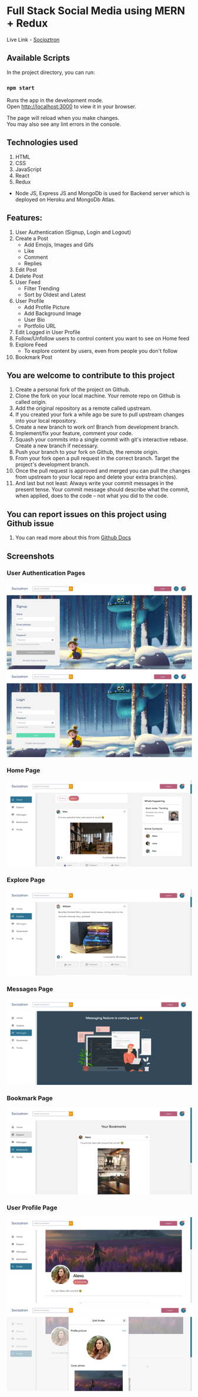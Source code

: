 # Full Stack Social Media using MERN + Redux

Live Link - [Socioztron](https://socioztron-dev-branch.netlify.app/)

## Available Scripts

In the project directory, you can run:

### `npm start`

Runs the app in the development mode.\
Open [http://localhost:3000](http://localhost:3000) to view it in your browser.

The page will reload when you make changes.\
You may also see any lint errors in the console.

## Technologies used 
1. HTML
2. CSS
3. JavaScript
4. React
5. Redux

- Node JS, Express JS and MongoDb is used for Backend server which is deployed on Heroku and MongoDb Atlas.

## Features:
1. User Authentication (Signup, Login and Logout)
2. Create a Post
   - Add Emojis, Images and Gifs
   - Like 
   - Comment
   - Replies
3. Edit Post
4. Delete Post
5. User Feed 
   - Filter Trending
   - Sort by Oldest and Latest
6. User Profile
   - Add Profile Picture
   - Add Background Image
   - User Bio
   - Portfolio URL
7. Edit Logged in User Profile
8. Follow/Unfollow users to control content you want to see on Home feed
9. Explore Feed
   - To explore content by users, even from people you don't follow
10. Bookmark Post

## You are welcome to contribute to this project 
1. Create a personal fork of the project on Github.
2. Clone the fork on your local machine. Your remote repo on Github is called origin.
3. Add the original repository as a remote called upstream.
4. If you created your fork a while ago be sure to pull upstream changes into your local repository.
5. Create a new branch to work on! Branch from development branch.
6. Implement/fix your feature, comment your code.
7. Squash your commits into a single commit with git's interactive rebase. Create a new branch if necessary.
8. Push your branch to your fork on Github, the remote origin.
9. From your fork open a pull request in the correct branch. Target the project's development branch.
10. Once the pull request is approved and merged you can pull the changes from upstream to your local repo and delete your extra branch(es).
11. And last but not least: Always write your commit messages in the present tense. Your commit message should describe what the commit, when applied, does to the code – not what you did to the code.

## You can report issues on this project using Github issue 
1. You can read more about this from [Github Docs](https://docs.github.com/en/issues/tracking-your-work-with-issues/creating-an-issue)

## Screenshots

### User Authentication Pages
![](https://github.com/Naman-Saxena1/Socioztron-Social_Media/blob/development/src/assets/screenshots/AuthPage-1.PNG)
![](https://github.com/Naman-Saxena1/Socioztron-Social_Media/blob/development/src/assets/screenshots/AuthPage-2.PNG)

### Home Page
![](https://github.com/Naman-Saxena1/Socioztron-Social_Media/blob/development/src/assets/screenshots/HomePage-1.PNG)

### Explore Page
![](https://github.com/Naman-Saxena1/Socioztron-Social_Media/blob/development/src/assets/screenshots/ExplorePage-1.PNG)

### Messages Page
![](https://github.com/Naman-Saxena1/Socioztron-Social_Media/blob/development/src/assets/screenshots/MessagesPage-1.PNG)

### Bookmark Page
![](https://github.com/Naman-Saxena1/Socioztron-Social_Media/blob/development/src/assets/screenshots/BookmarksPage-1.PNG)

### User Profile Page
![](https://github.com/Naman-Saxena1/Socioztron-Social_Media/blob/development/src/assets/screenshots/UserProfilePage-1.PNG)
![](https://github.com/Naman-Saxena1/Socioztron-Social_Media/blob/development/src/assets/screenshots/EditProfileModal-1.PNG)
